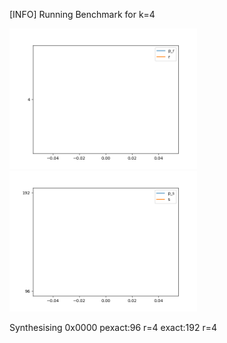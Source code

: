 [INFO] Running Benchmark for k=4

<!--START_SECTION:update_image-->

<img src=benchmark_r.png width=300 heigth=300>

<img src=benchmark_s.png width=300 heigth=300>

<!--END_SECTION:update_image-->

Synthesising 0x0000 pexact:96 r=4 exact:192 r=4


